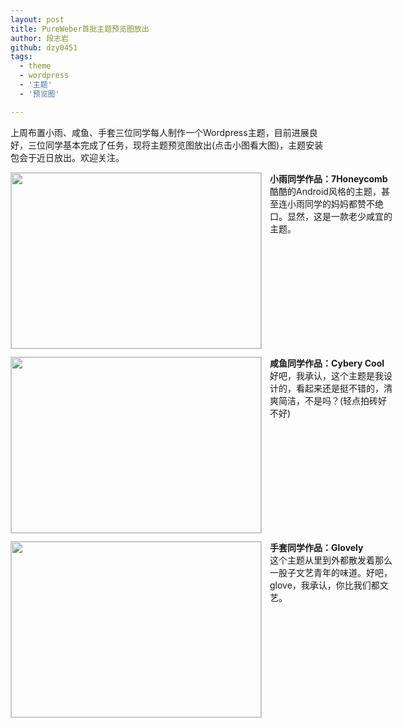 ```yaml
---
layout: post
title: PureWeber首批主题预览图放出
author: 段志岩
github: dzy0451
tags:
  - theme
  - wordpress
  - '主题'
  - '预览图'

---
```


上周布置小雨、咸鱼、手套三位同学每人制作一个Wordpress主题，目前进展良好，三位同学基本完成了任务，现将主题预览图放出(点击小图看大图)，主题安装包会于近日放出。欢迎关注。

<p class="block"><a class="screenshot" href="http://www.pureweber.com/wp-content/uploads/2011/03/7Honeycomb.png">
<img class="size-full wp-image-387" title="7Honeycomb" src="http://www.pureweber.com/wp-content/uploads/2011/03/7Honeycomb_small.png" alt="" width="400" height="281" /></a><strong>小雨同学作品：7Honeycomb</strong><br/>
酷酷的Android风格的主题，甚至连小雨同学的妈妈都赞不绝口。显然，这是一款老少咸宜的主题。
</p>

<p class="block"><a class="screenshot" href="http://www.pureweber.com/wp-content/uploads/2011/03/CC.png">
<img class="size-full wp-image-385" title="Cybery Cool" src="http://www.pureweber.com/wp-content/uploads/2011/03/cc_cp.png" alt="" width="400" height="281" /></a><strong>咸鱼同学作品：Cybery Cool</strong><br/>
好吧，我承认，这个主题是我设计的，看起来还是挺不错的，清爽简洁，不是吗？(轻点拍砖好不好)
</p>

<p class="block"><a class="screenshot" href="http://www.pureweber.com/wp-content/uploads/2011/03/%E6%89%8B%E5%A5%97%E7%9A%84%E6%B5%8B%E8%AF%95%E7%AB%99%E7%82%B9_%E5%85%A8%E5%9B%BE.png">
<img class="size-full wp-image-390" title="wordpress-glove" src="http://www.pureweber.com/wp-content/uploads/2011/03/wordpress-glove.jpg" alt="" width="400" height="281" /></a><strong>手套同学作品：Glovely</strong><br/>
这个主题从里到外都散发着那么一股子文艺青年的味道。好吧，glove，我承认，你比我们都文艺。
</p>

<style type="text/css">
p.block{
position:relative;
padding-left:415px;
height:281px;width:200px;
}
p.block a.screenshot img{
display:block;border:none;position:absolute;left:0;padding:0;border:1px solid #ccc;
} </style>
